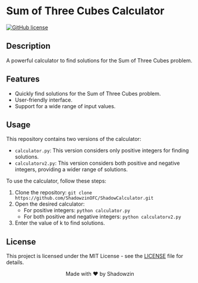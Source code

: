 # Sum of Three Cubes Calculator

[![GitHub license](https://img.shields.io/badge/license-MIT-blue.svg)](https://github.com/ShadowzinOFC/ShadowCalculator/blob/main/LICENSE)

## Description

A powerful calculator to find solutions for the Sum of Three Cubes problem.

## Features

- Quickly find solutions for the Sum of Three Cubes problem.
- User-friendly interface.
- Support for a wide range of input values.

## Usage

This repository contains two versions of the calculator:

- `calculator.py`: This version considers only positive integers for finding solutions.
- `calculatorv2.py`: This version considers both positive and negative integers, providing a wider range of solutions.

To use the calculator, follow these steps:

1. Clone the repository: `git clone https://github.com/ShadowzinOFC/ShadowCalculator.git`
2. Open the desired calculator:
   - For positive integers: `python calculator.py`
   - For both positive and negative integers: `python calculatorv2.py`
3. Enter the value of k to find solutions.

## License

This project is licensed under the MIT License - see the [LICENSE](LICENSE) file for details.

<div align="center">
  Made with ❤️ by Shadowzin
</div>
